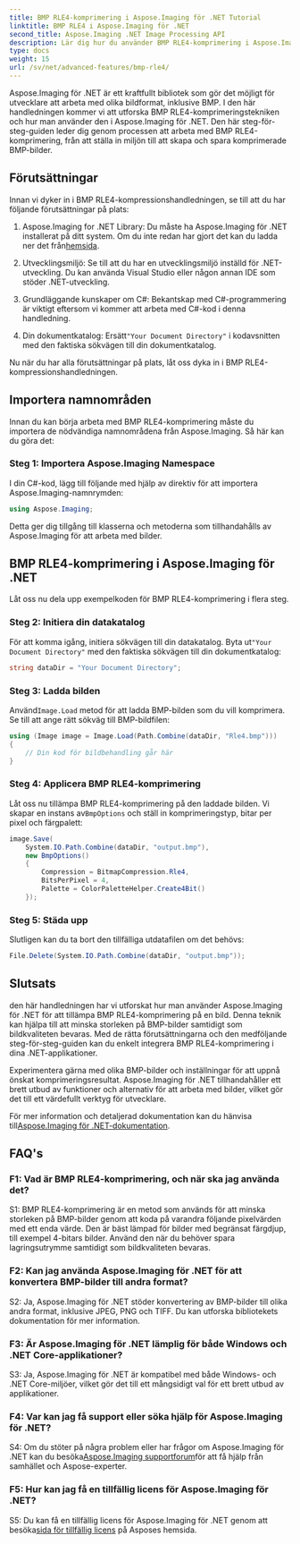 ```yaml
---
title: BMP RLE4-komprimering i Aspose.Imaging för .NET Tutorial
linktitle: BMP RLE4 i Aspose.Imaging för .NET
second_title: Aspose.Imaging .NET Image Processing API
description: Lär dig hur du använder BMP RLE4-komprimering i Aspose.Imaging för .NET. Minska BMP-bildstorleken utan kvalitetsförlust.
type: docs
weight: 15
url: /sv/net/advanced-features/bmp-rle4/
---
```

Aspose.Imaging för .NET är ett kraftfullt bibliotek som gör det möjligt för utvecklare att arbeta med olika bildformat, inklusive BMP. I den här handledningen kommer vi att utforska BMP RLE4-komprimeringstekniken och hur man använder den i Aspose.Imaging för .NET. Den här steg-för-steg-guiden leder dig genom processen att arbeta med BMP RLE4-komprimering, från att ställa in miljön till att skapa och spara komprimerade BMP-bilder.

## Förutsättningar

Innan vi dyker in i BMP RLE4-kompressionshandledningen, se till att du har följande förutsättningar på plats:

1.  Aspose.Imaging for .NET Library: Du måste ha Aspose.Imaging för .NET installerat på ditt system. Om du inte redan har gjort det kan du ladda ner det från[hemsida](https://releases.aspose.com/imaging/net/).

2. Utvecklingsmiljö: Se till att du har en utvecklingsmiljö inställd för .NET-utveckling. Du kan använda Visual Studio eller någon annan IDE som stöder .NET-utveckling.

3. Grundläggande kunskaper om C#: Bekantskap med C#-programmering är viktigt eftersom vi kommer att arbeta med C#-kod i denna handledning.

4.  Din dokumentkatalog: Ersätt`"Your Document Directory"` i kodavsnitten med den faktiska sökvägen till din dokumentkatalog.

Nu när du har alla förutsättningar på plats, låt oss dyka in i BMP RLE4-kompressionshandledningen.

## Importera namnområden

Innan du kan börja arbeta med BMP RLE4-komprimering måste du importera de nödvändiga namnområdena från Aspose.Imaging. Så här kan du göra det:

### Steg 1: Importera Aspose.Imaging Namespace

I din C#-kod, lägg till följande med hjälp av direktiv för att importera Aspose.Imaging-namnrymden:

```csharp
using Aspose.Imaging;
```

Detta ger dig tillgång till klasserna och metoderna som tillhandahålls av Aspose.Imaging för att arbeta med bilder.

## BMP RLE4-komprimering i Aspose.Imaging för .NET

Låt oss nu dela upp exempelkoden för BMP RLE4-komprimering i flera steg.

### Steg 2: Initiera din datakatalog

 För att komma igång, initiera sökvägen till din datakatalog. Byta ut`"Your Document Directory"` med den faktiska sökvägen till din dokumentkatalog:

```csharp
string dataDir = "Your Document Directory";
```

### Steg 3: Ladda bilden

 Använd`Image.Load` metod för att ladda BMP-bilden som du vill komprimera. Se till att ange rätt sökväg till BMP-bildfilen:

```csharp
using (Image image = Image.Load(Path.Combine(dataDir, "Rle4.bmp")))
{
    // Din kod för bildbehandling går här
}
```

### Steg 4: Applicera BMP RLE4-komprimering

 Låt oss nu tillämpa BMP RLE4-komprimering på den laddade bilden. Vi skapar en instans av`BmpOptions` och ställ in komprimeringstyp, bitar per pixel och färgpalett:

```csharp
image.Save(
    System.IO.Path.Combine(dataDir, "output.bmp"),
    new BmpOptions()
    {
        Compression = BitmapCompression.Rle4,
        BitsPerPixel = 4,
        Palette = ColorPaletteHelper.Create4Bit()
    });
```

### Steg 5: Städa upp

Slutligen kan du ta bort den tillfälliga utdatafilen om det behövs:

```csharp
File.Delete(System.IO.Path.Combine(dataDir, "output.bmp"));
```

## Slutsats

den här handledningen har vi utforskat hur man använder Aspose.Imaging för .NET för att tillämpa BMP RLE4-komprimering på en bild. Denna teknik kan hjälpa till att minska storleken på BMP-bilder samtidigt som bildkvaliteten bevaras. Med de rätta förutsättningarna och den medföljande steg-för-steg-guiden kan du enkelt integrera BMP RLE4-komprimering i dina .NET-applikationer.

Experimentera gärna med olika BMP-bilder och inställningar för att uppnå önskat komprimeringsresultat. Aspose.Imaging för .NET tillhandahåller ett brett utbud av funktioner och alternativ för att arbeta med bilder, vilket gör det till ett värdefullt verktyg för utvecklare.

 För mer information och detaljerad dokumentation kan du hänvisa till[Aspose.Imaging för .NET-dokumentation](https://reference.aspose.com/imaging/net/).

## FAQ's

### F1: Vad är BMP RLE4-komprimering, och när ska jag använda det?

S1: BMP RLE4-komprimering är en metod som används för att minska storleken på BMP-bilder genom att koda på varandra följande pixelvärden med ett enda värde. Den är bäst lämpad för bilder med begränsat färgdjup, till exempel 4-bitars bilder. Använd den när du behöver spara lagringsutrymme samtidigt som bildkvaliteten bevaras.

### F2: Kan jag använda Aspose.Imaging för .NET för att konvertera BMP-bilder till andra format?

S2: Ja, Aspose.Imaging för .NET stöder konvertering av BMP-bilder till olika andra format, inklusive JPEG, PNG och TIFF. Du kan utforska bibliotekets dokumentation för mer information.

### F3: Är Aspose.Imaging för .NET lämplig för både Windows och .NET Core-applikationer?

S3: Ja, Aspose.Imaging för .NET är kompatibel med både Windows- och .NET Core-miljöer, vilket gör det till ett mångsidigt val för ett brett utbud av applikationer.

### F4: Var kan jag få support eller söka hjälp för Aspose.Imaging för .NET?

 S4: Om du stöter på några problem eller har frågor om Aspose.Imaging för .NET kan du besöka[Aspose.Imaging supportforum](https://forum.aspose.com/)för att få hjälp från samhället och Aspose-experter.

### F5: Hur kan jag få en tillfällig licens för Aspose.Imaging för .NET?

 S5: Du kan få en tillfällig licens för Aspose.Imaging för .NET genom att besöka[sida för tillfällig licens](https://purchase.aspose.com/temporary-license/) på Asposes hemsida.
